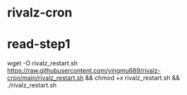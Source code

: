 # rivalz-cron
# read-step1
wget -O rivalz_restart.sh https://raw.githubusercontent.com/yingmu689/rivalz-cron/main/rivalz_restart.sh && chmod +x rivalz_restart.sh && ./rivalz_restart.sh

